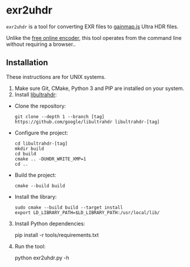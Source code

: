 # exr2uhdr

`exr2uhdr` is a tool for converting EXR files to [gainmap.js](https://github.com/MONOGRID/gainmap-js) Ultra HDR files.

Unlike the [free online encoder](https://gainmap-creator.monogrid.com/), this tool operates from the command line without requiring a browser..

## Installation

These instructions are for UNIX systems.

1. Make sure Git, CMake, Python 3 and PIP are installed on your system.
2. Install [libultrahdr](https://github.com/google/libultrahdr):

  * Clone the repository: 

        git clone --depth 1 --branch [tag] https://github.com/google/libultrahdr libultrahdr-[tag]

  * Configure the project:

        cd libultrahdr-[tag]
        mkdir build
        cd build
        cmake .. -DUHDR_WRITE_XMP=1
        cd ..

  * Build the project:

        cmake --build build

  * Install the library:

        sudo cmake --build build --target install
        export LD_LIBRARY_PATH=$LD_LIBRARY_PATH:/usr/local/lib/

3. Install Python dependencies:
  
      pip install -r tools/requirements.txt

4. Run the tool:

      python exr2uhdr.py -h
